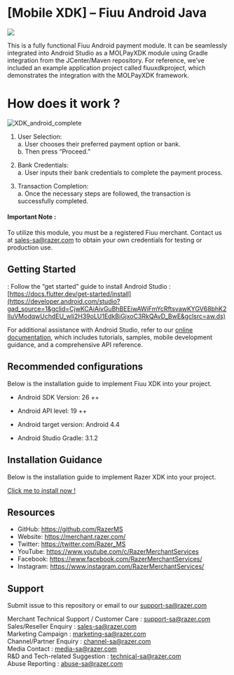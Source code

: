 
# [Mobile XDK] – Fiuu Android Java

<img src="https://user-images.githubusercontent.com/38641542/74424311-a9d64000-4e8c-11ea-8d80-d811cfe66972.jpg">

This is a fully functional Fiuu Android payment module. It can be seamlessly integrated into Android Studio as a MOLPayXDK module using Gradle integration from the JCenter/Maven repository. For reference, we’ve included an example application project called fiuuxdkproject, which demonstrates the integration with the MOLPayXDK framework.

# How does it work ?

![XDK_android_complete](https://github.com/Naloff67/Mobile-XDK-RazerMS_Android_Library/assets/89504625/7be06fc3-6264-44e9-ad46-6b1af41f768b)

1.	User Selection:
<br>  a.	User chooses their preferred payment option or bank.
<br>  b.	Then press “Proceed.”

3.	Bank Credentials:
 <br> a.	User inputs their bank credentials to complete the payment process.
  
4.	Transaction Completion:
 <br> a.	Once the necessary steps are followed, the transaction is successfully completed.


#### Important Note :

To utilize this module, you must be a registered Fiuu merchant. Contact us at sales-sa@razer.com to obtain your own credentials for testing or production use.


## Getting Started

: Follow the “get started” guide to install Android Studio : [https://docs.flutter.dev/get-started/install](https://developer.android.com/studio?gad_source=1&gclid=CjwKCAiAivGuBhBEEiwAWiFmYcRftsvawKYGV68bhK2IluVModqwUchdEU_wli2H39oLU1EdkBiGjxoC3RkQAvD_BwE&gclsrc=aw.ds)

For additional assistance with Android Studio, refer to our [online documentation](https://developer.android.com/studio/intro), which includes tutorials, samples, mobile development guidance, and a comprehensive API reference.

## Recommended configurations

Below is the installation guide to implement Fiuu XDK into your project.


- Android SDK Version: 26 ++
    
- Android API level: 19 ++
    
- Android target version: Android 4.4
    
- Android Studio Gradle: 3.1.2
    

## Installation Guidance

Below is the installation guide to implement Razer XDK into your project.

[Click me to install now !](https://github.com/Naloff67/Mobile-XDK-RazerMS_Android_Studio/wiki/Installation-Guide)


## Resources

- GitHub:     https://github.com/RazerMS
- Website:    https://merchant.razer.com/
- Twitter:    https://twitter.com/Razer_MS
- YouTube:    https://www.youtube.com/c/RazerMerchantServices
- Facebook:   https://www.facebook.com/RazerMerchantServices/
- Instagram:  https://www.instagram.com/RazerMerchantServices/


## Support

Submit issue to this repository or email to our support-sa@razer.com

Merchant Technical Support / Customer Care : support-sa@razer.com<br>
Sales/Reseller Enquiry : sales-sa@razer.com<br>
Marketing Campaign : marketing-sa@razer.com<br>
Channel/Partner Enquiry : channel-sa@razer.com<br>
Media Contact : media-sa@razer.com<br>
R&D and Tech-related Suggestion : technical-sa@razer.com<br>
Abuse Reporting : abuse-sa@razer.com
